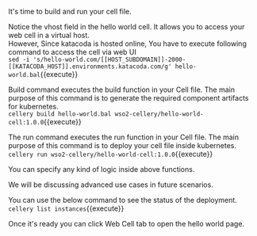 It's time to build and run your cell file. 

Notice the vhost field in the hello world cell. It allows you to access your web cell in a virtual host.  
However, Since katacoda is hosted online, You have to execute following command to access the cell via web UI  
`sed -i 's/hello-world.com/[[HOST_SUBDOMAIN]]-2000-[[KATACODA_HOST]].environments.katacoda.com/g' hello-world.bal`{{execute}}

Build command executes the build function in your Cell file. The main purpose of this command is to generate the required component artifacts for kubernetes.  
`cellery build hello-world.bal wso2-cellery/hello-world-cell:1.0.0`{{execute}}

The run command executes the run function in your Cell file. The main purpose of this command is to deploy your cell file inside kubernetes.  
`cellery run wso2-cellery/hello-world-cell:1.0.0`{{execute}}

You can specify any kind of logic inside above functions.

We will be discussing advanced use cases in future scenarios.

You can use the below command to see the status of the deployment.  
`cellery list instances`{{execute}}

Once it's ready you can click Web Cell tab to open the hello world page.
